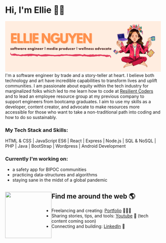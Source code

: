 # Hi, I'm Ellie 👋🏼

<img src="https://github.com/ellienguyendev/ellienguyendev/raw/master/github-banner.png" alt="banner that says Ellie Nguyen - software engineer, media producer and wellness advocate alongside a cartoon illustration of Ellie'">
I'm a software engineer by trade and a story-teller at heart. I believe both technology and art have incredible capabilities to transform lives and uplift communities. I am passionate about equity within the tech industry for marginalized folks which led to me learn how to code at <a href="https://resilientcoders.org">Resilient Coders</a> and to lead an employee resource group at my previous company to support engineers from bootcamp graduates. I aim to use my skills as a developer, content creator, and advocate to make resources more accessible for those who want to take a non-traditional path into coding and how to do so sustainably. 

### My Tech Stack and Skills:
HTML & CSS | JavaScript ES6 | React | Express | Node.js | SQL & NoSQL | PHP | Java | BootStrap | Wordpress | Android Development

### Currently I'm working on:
- a safety app for BIPOC communities
- practicing data-structures and algorithms
- staying sane in the midst of a global pandemic

## Find me around the web 🌎 <img align="left" width="150" height="150" src="https://octodex.github.com/images/motherhubbertocat.png">
- Freelancing and creating: <a href="https://www.ellienguyendev.com">Portfolio</a> 👩🏻‍💻
- Sharing stories, tips, and tools: <a href="https://www.youtube.com/channel/UCMPjlSf2S9PzCgCzGJxzIGg"> Youtube</a> 🔺 (tech content coming soon)
- Connecting and building: <a href="https://www.linkedin.com/in/ellienguyendev/">LinkedIn</a> 💼
